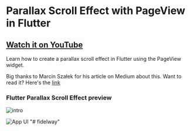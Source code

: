 # Parallax Scroll Effect with PageView in Flutter

## [Watch it on YouTube](https://youtu.be/v_ozYdwKdaU)

Learn how to create a parallax scroll effect in Flutter using the PageView widget.

Big thanks to Marcin Szałek for his article on Medium about this. Want to read it? Here's the [link](https://medium.com/flutter-community/parallax-effect-in-pageview-ui-tickets-challenge-bc9ba3d49dca) 

### Flutter Parallax Scroll Effect preview

![intro](intro.gif)

![App UI](/ui.png)
"# fidelway" 
